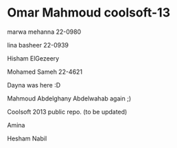 Omar Mahmoud
coolsoft-13
===========
marwa mehanna 22-0980


lina basheer 22-0939

Hisham ElGezeery

Mohamed Sameh 22-4621

Dayna was here :D 

Mahmoud Abdelghany Abdelwahab again ;)


Coolsoft 2013 public repo. (to be updated)


Amina



Hesham Nabil

